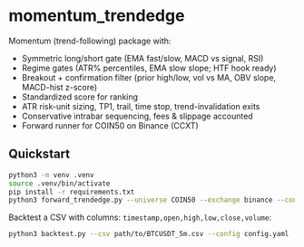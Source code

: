 # momentum_trendedge

Momentum (trend-following) package with:
- Symmetric long/short gate (EMA fast/slow, MACD vs signal, RSI)
- Regime gates (ATR% percentiles, EMA slow slope; HTF hook ready)
- Breakout + confirmation filter (prior high/low, vol vs MA, OBV slope, MACD-hist z-score)
- Standardized score for ranking
- ATR risk-unit sizing, TP1, trail, time stop, trend-invalidation exits
- Conservative intrabar sequencing, fees & slippage accounted
- Forward runner for COIN50 on Binance (CCXT)

## Quickstart

```bash
python3 -m venv .venv
source .venv/bin/activate
pip install -r requirements.txt
python3 forward_trendedge.py --universe COIN50 --exchange binance --config config.yaml --verbose
```

Backtest a CSV with columns: `timestamp,open,high,low,close,volume`:
```bash
python3 backtest.py --csv path/to/BTCUSDT_5m.csv --config config.yaml
```
